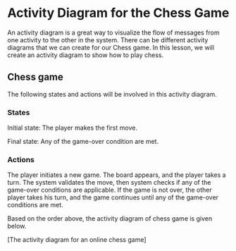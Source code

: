 # Activity Diagram for the Chess Game
An activity diagram is a great way to visualize the flow of messages from one activity to the other in the system. There can be different activity diagrams that we can create for our Chess game. In this lesson, we will create an activity diagram to show how to play chess.

## Chess game
The following states and actions will be involved in this activity diagram.

### States
Initial state: The player makes the first move.

Final state: Any of the game-over condition are met.

### Actions
The player initiates a new game. The board appears, and the player takes a turn. The system validates the move, then system checks if any of the game-over conditions are applicable. If the game is not over, the other player takes his turn, and the game continues until any of the game-over conditions are met.

Based on the order above, the activity diagram of chess game is given below.

[The activity diagram for an online chess game]
